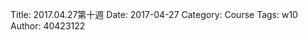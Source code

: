 Title: 2017.04.27第十週
Date: 2017-04-27
Category: Course
Tags: w10
Author: 40423122

<!-- PELICAN_END_SUMMARY -->